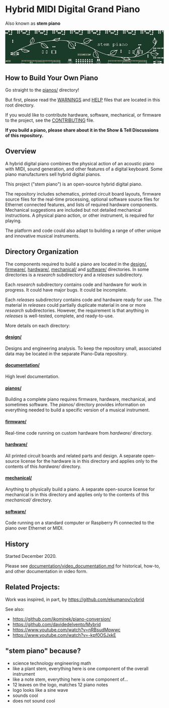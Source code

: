# Hybrid MIDI Digital Grand Piano

Also known as **stem piano**

![alt text](documentation/ips00_stem_piano_small.jpg)

## How to Build Your Own Piano
Go straight to the [pianos/](pianos/) directory!

But first, please read the [WARNINGS](WARNINGS.md) and [HELP](HELP.md) files that are located in this root directory.

If you would like to contribute hardware, software, mechanical, or firmware to the project, see the [CONTRIBUTING](CONTRIBUTING.md) file.

**If you build a piano, please share about it in the Show & Tell Discussions of this repository.**

## Overview

A hybrid digital piano combines the physical action of an acoustic piano with MIDI, sound generation, and other features of a digital keyboard. Some piano manufacturers sell hybrid digital pianos.

This project ("stem piano") is an open-source hybrid digital piano.

The repository includes schematics, printed circuit board layouts, firmware source files for the real-time processing, optional software source files for Ethernet connected features, and lists of required hardware components. Mechanical suggestions are included but not detailed mechanical instructions. A physical piano action, or other instrument, is required for playing.

The platform and code could also adapt to building a range of other unique and innovative musical instruments.

## Directory Organization

The components required to build a piano are located in the [design/](design/), [firmware/](firmware/), [hardware/](hardware/), [mechanical/](mechanical/) and [software/](software/) directories. In some directories is a *research* subdirectory and a *releases* subdirectory.

Each *research* subdirectory contains code and hardware for work in progress. It could have major bugs. It could be incomplete.

Each *releases* subdirectory contains code and hardware ready for use. The material in *releases* could partially duplicate material in one or more *research* subdirectories. However, the requirement is that anything in *releases* is well-tested, complete, and ready-to-use.

More details on each directory:

#### [design/](design/)

Designs and engineering analysis. To keep the repository small, associated data may be located in the separate Piano-Data repository.

#### [documentation/](documentation/)

High level documentation.

#### [pianos/](pianos/)

Building a complete piano requires firmware, hardware, mechanical, and sometimes software. The *pianos/* directory provides information on everything needed to build a specific version of a musical instrument.

#### [firmware/](firmware/)

Real-time code running on custom hardware from *hardware/* directory.

#### [hardware/](hardware/)

All printed circuit boards and related parts and design. A separate open-source license for the hardware is in this directory and applies only to the contents of this *hardware/* directory.

#### [mechanical/](mechanical/)

Anything to physically build a piano. A separate open-source license for mechanical is in this directory and applies only to the contents of this *mechanical/* directory.

#### [software/](software/)

Code running on a standard computer or Raspberry Pi connected to the piano over Ethernet or MIDI.

## History

Started December 2020.

Please see [documentation/video_documentation.md](documentation/video_documentation.md) for historical, how-to, and other documentation in video form.

## Related Projects:

Work was inspired, in part, by https://github.com/ekumanov/cybrid

See also:

* https://github.com/jkominek/piano-conversion/
* https://github.com/davidedelvento/Mybrid
* https://www.youtube.com/watch?v=nRBsudMpwwc
* https://www.youtube.com/watch?v=-kpf0OSJxkE

## "stem piano" because?

* science technology engineering math
* like a plant stem, everything here is one component of the overall instrument
* like a note stem, everything here is one component of...
* 12 leaves on the logo, matches 12 piano notes
* logo looks like a sine wave
* sounds cool
* does not sound cool